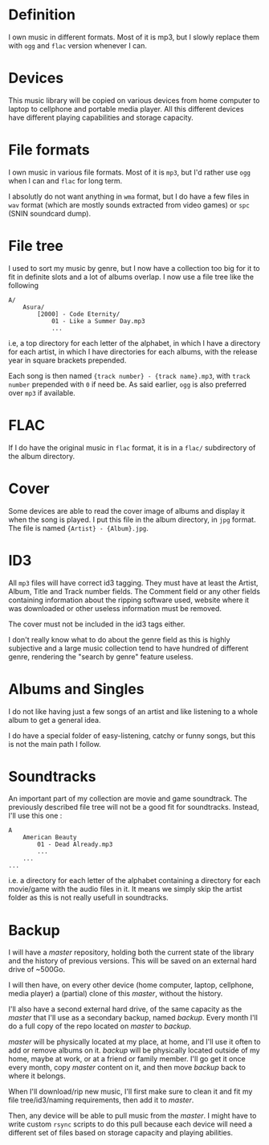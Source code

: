 Definition
==========

I own music in different formats. Most of it is mp3, but I slowly replace them
with `ogg` and `flac` version whenever I can.

Devices
=======

This music library will be copied on various devices from home computer to
laptop to cellphone and portable media player. All this different devices have
different playing capabilities and storage capacity.

File formats
============

I own music in various file formats. Most of it is `mp3`, but I'd rather use
`ogg` when I can and `flac` for long term.

I absolutly do not want anything in `wma` format, but I do have a few files in
`wav` format (which are mostly sounds extracted from video games) or `spc`
(SNIN soundcard dump).

File tree
=========

I used to sort my music by genre, but I now have a collection too big for it to
fit in definite slots and a lot of albums overlap. I now use a file tree like
the following

	A/
		Asura/
			[2000] - Code Eternity/
				01 - Like a Summer Day.mp3
				...
	
i.e, a top directory for each letter of the alphabet, in which I have
a directory for each artist, in which I have directories for each albums, with
the release year in square brackets prepended.

Each song is then named `{track number} - {track name}.mp3`, with `track
number` prepended with `0` if need be. As said earlier, `ogg` is also preferred
over `mp3` if available.


FLAC
====

If I do have the original music in `flac` format, it is in a `flac/`
subdirectory of the album directory.

Cover
=====

Some devices are able to read the cover image of albums and display it when the
song is played. I put this file in the album directory, in `jpg` format.
The file is named `{Artist} - {Album}.jpg`.

ID3
===

All `mp3` files will have correct id3 tagging. They must have at least the
Artist, Album, Title and Track number fields. The Comment field or any other
fields containing information about the ripping software used, website where it
was downloaded or other useless information must be removed.

The cover must not be included in the id3 tags either.

I don't really know what to do about the genre field as this is highly
subjective and a large music collection tend to have hundred of different
genre, rendering the "search by genre" feature useless.

Albums and Singles
==================

I do not like having just a few songs of an artist and like listening to
a whole album to get a general idea. 

I do have a special folder of easy-listening, catchy or funny songs, but this
is not the main path I follow.

Soundtracks
===========

An important part of my collection are movie and game soundtrack. The
previously described file tree will not be a good fit for soundtracks. Instead,
I'll use this one :

	A
		American Beauty
			01 - Dead Already.mp3
			...
		...
	...

i.e. a directory for each letter of the alphabet containing a directory for
each movie/game with the audio files in it. It means we simply skip the artist
folder as this is not really usefull in soundtracks.

Backup
======

I will have a *master* repository, holding both the current state of the
library and the history of previous versions. This will be saved on an external
hard drive of ~500Go.

I will then have, on every other device (home computer, laptop, cellphone,
media player) a (partial) clone of this *master*, without the history.

I'll also have a second external hard drive, of the same capacity as the
*master* that I'll use as a secondary backup, named *backup*. Every month I'll
do a full copy of the repo located on *master* to *backup*.

*master* will be physically located at my place, at home, and I'll use it often
to add or remove albums on it. *backup* will be physically located outside of
my home, maybe at work, or at a friend or family member. I'll go get it once
every month, copy *master* content on it, and then move *backup* back to where
it belongs.

When I'll download/rip new music, I'll first make sure to clean it and fit my
file tree/id3/naming requirements, then add it to *master*.

Then, any device will be able to pull music from the *master*. I might have to
write custom `rsync` scripts to do this pull because each device will need
a different set of files based on storage capacity and playing abilities.

